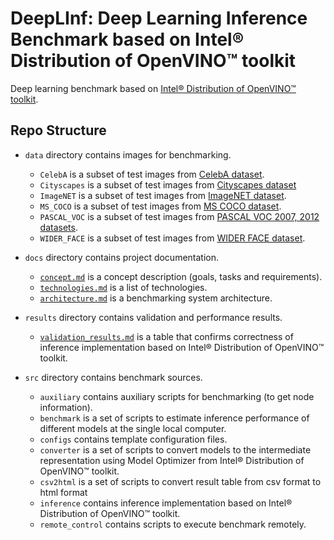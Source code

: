 # DeepLInf: Deep Learning Inference Benchmark based on Intel® Distribution of OpenVINO™ toolkit

Deep learning benchmark based on [Intel® Distribution of OpenVINO™ toolkit][openvino-toolkit].

## Repo Structure

- `data` directory contains images for benchmarking.
  - `CelebA` is a subset of test images from
    [CelebA dataset][celeba].
  - `Cityscapes` is a subset of test images from
    [Cityscapes dataset][cityscapes]
  - `ImageNET` is a subset of test images from
    [ImageNET dataset][imagenet].
  - `MS_COCO` is a subset of test images from
    [MS COCO dataset][ms-coco].
  - `PASCAL_VOC` is a subset of test images from
    [PASCAL VOC 2007, 2012 datasets][pascal-voc].
  - `WIDER_FACE` is a subset of test images from
    [WIDER FACE dataset][wider-face].

- `docs` directory contains project documentation.
  - [`concept.md`](docs/concept.md) is a concept description
    (goals, tasks and requirements).
  - [`technologies.md`](docs/technologies.md) is a list
    of technologies.
  - [`architecture.md`](docs/architecture.md) is a benchmarking
    system architecture.

- `results` directory contains validation and performance results.
  - [`validation_results.md`](results/validation_results.md) is a table
    that confirms correctness of inference implementation based on
    Intel® Distribution of OpenVINO™ toolkit.

- `src` directory contains benchmark sources.
  - `auxiliary` contains auxiliary scripts for benchmarking
    (to get node information).
  - `benchmark` is a set of scripts to estimate inference
    performance of different models at the single local computer.
  - `configs` contains template configuration files.
  - `converter` is a set of scripts to convert models to the
    intermediate representation using Model Optimizer from
	Intel® Distribution of OpenVINO™ toolkit.
  - `csv2html` is a set of scripts to convert result table
  from csv format to html format
  - `inference` contains inference implementation based on
    Intel® Distribution of OpenVINO™ toolkit.
  - `remote_control` contains scripts to execute benchmark
    remotely.

<!-- LINKS -->
[openvino-toolkit]: https://software.intel.com/en-us/openvino-toolkit
[celeba]: http://mmlab.ie.cuhk.edu.hk/projects/CelebA.html
[cityscapes]: https://www.cityscapes-dataset.com/
[imagenet]: http://www.image-net.org
[ms-coco]: http://cocodataset.org
[pascal-voc]: http://host.robots.ox.ac.uk/pascal/VOC
[wider-face]: http://mmlab.ie.cuhk.edu.hk/projects/WIDERFace